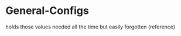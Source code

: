 General-Configs
===============

holds those values needed all the time but easily forgotten (reference)
